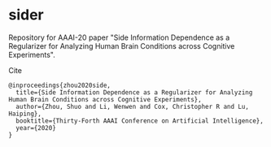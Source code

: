 # sider

Repository for AAAI-20 paper "Side Information Dependence as a Regularizer for Analyzing Human Brain Conditions across Cognitive Experiments". 

Cite

```
@inproceedings{zhou2020side,
  title={Side Information Dependence as a Regularizer for Analyzing Human Brain Conditions across Cognitive Experiments},
  author={Zhou, Shuo and Li, Wenwen and Cox, Christopher R and Lu, Haiping},
  booktitle={Thirty-Forth AAAI Conference on Artificial Intelligence},
  year={2020}
}
```
